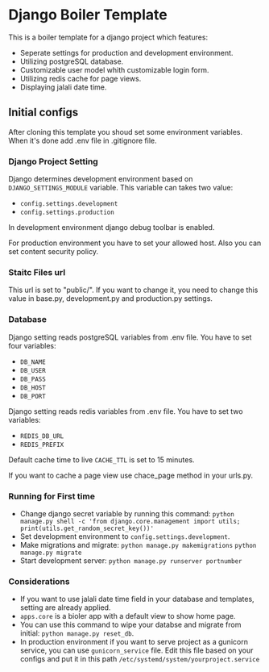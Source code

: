 # Django Boiler Template

This is a boiler template for a django project which features:

- Seperate settings for production and development environment.
- Utilizing postgreSQL database.
- Customizable user model whith customizable login form.
- Utilizing redis cache for page views.
- Displaying jalali date time.

## Initial configs

After cloning this template you shoud set some environment variables. When it's done add .env file in .gitignore file.

### Django Project Setting

Django determines development environment based on `DJANGO_SETTINGS_MODULE` variable. This variable can takes two value:

- `config.settings.development`
- `config.settings.production`

In development environment django debug toolbar is enabled.

For production environment you have to set your allowed host. Also you can set content security policy.

### Staitc Files url

This url is set to "public/". If you want to change it, you need to change this value in base.py, development.py and production.py settings.

### Database

Django setting reads postgreSQL variables from .env file. You have to set four variables:

- `DB_NAME`
- `DB_USER`
- `DB_PASS`
- `DB_HOST`
- `DB_PORT`

Django setting reads redis variables from .env file. You have to set two variables:

- `REDIS_DB_URL`
- `REDIS_PREFIX`

Default cache time to live `CACHE_TTL` is set to 15 minutes.

If you want to cache a page view use chace_page method in your urls.py.

### Running for First time

- Change django secret variable by running this command: `python manage.py shell -c 'from django.core.management import utils; print(utils.get_random_secret_key())'`
- Set development environment to `config.settings.development`.
- Make migrations and migrate: `python manage.py makemigrations` `python manage.py migrate`
- Start development server: `python manage.py runserver portnumber`

### Considerations

- If you want to use jalali date time field in your database and templates, setting are already applied.
- `apps.core` is a bioler app with a default view to show home page.
- You can use this command to wipe your databse and migrate from initial: `python manage.py reset_db`.
- In production environment if you want to serve project as a gunicorn service, you can use `gunicorn_service` file. Edit this file based on your configs and put it in this path `/etc/systemd/system/yourproject.service`
